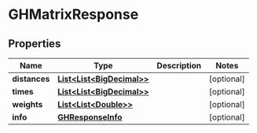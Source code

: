 
# GHMatrixResponse

## Properties
Name | Type | Description | Notes
------------ | ------------- | ------------- | -------------
**distances** | [**List&lt;List&lt;BigDecimal&gt;&gt;**](List.md) |  |  [optional]
**times** | [**List&lt;List&lt;BigDecimal&gt;&gt;**](List.md) |  |  [optional]
**weights** | [**List&lt;List&lt;Double&gt;&gt;**](List.md) |  |  [optional]
**info** | [**GHResponseInfo**](GHResponseInfo.md) |  |  [optional]



